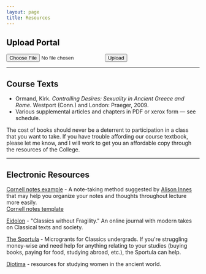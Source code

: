 ```yaml
---
layout: page
title: Resources
---
```


## <a style="color: #000000;" name="up">Upload Portal</a>

<div id="form">
  <form id="fileUpload">
    <input
      type="file"
      accept=".doc,.docx,.pdf"
    />
    <button type="submit" id="submit-btn">Upload</button>
  </form>
</div>

<hr>

## Course Texts
- Ormand, Kirk. *Controlling Desires: Sexuality in Ancient Greece and Rome*. Westport (Conn.) and London: Praeger, 2009.  
- Various supplemental articles and chapters in PDF or xerox form — see schedule.  

The cost of books should never be a deterrent to participation in a class that you want to take. If you have trouble affording our course textbook, please let me know, and I will work to get you an affordable copy through the resources of the College.  

<hr>

## Electronic Resources
[Cornell notes example](https://alisoninnes.files.wordpress.com/2017/10/cornell-notes-quick-dirty-guide.pdf) - A note-taking method suggested by [Alison Innes](https://twitter.com/alisoninnes) that may help you organize your notes and thoughts throughout lecture more easily.  
[Cornell notes template](https://alisoninnes.files.wordpress.com/2018/01/template-for-cornell-notes-unlined1.pdf)

[Eidolon](https://eidolon.pub) - "Classics without Fragility." An online journal with modern takes on Classical texts and society.  

[The Sportula](https://thesportula.wordpress.com/) - Microgrants for Classics undergrads. If you're struggling money-wise and need help for anything relating to your studies (buying books, paying for food, studying abroad, etc.), the Sportula can help.

[Diotima](https://diotimawcc.wordpress.com/) - resources for studying women in the ancient world.
